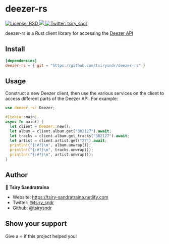 <h1 align="left">deezer-rs</h1>
<p>
  <a href="#" target="_blank">
    <img alt="License: BSD" src="https://img.shields.io/badge/License-BSD-green.svg" />
  </a>
  <a href="https://github.com/tsirysndr/deezer-rs/commits/master">
    <img src="https://img.shields.io/github/last-commit/tsirysndr/deezer-rs.svg" target="_blank" />
  </a>
  <a href="https://twitter.com/tsiry_sndr" target="_blank">
    <img alt="Twitter: tsiry_sndr" src="https://img.shields.io/twitter/follow/tsiry_sndr.svg?style=social" />
  </a>
</p>

deezer-rs is a Rust client library for accessing the [Deezer API](https://developers.deezer.com/api)


## Install

```toml
[dependencies]
deezer-rs = { git = "https://github.com/tsirysndr/deezer-rs" }
```

## Usage

Construct a new Deezer client, then use the various services on the client to access different parts of the Deezer API. For example:

```rust
use deezer_rs::Deezer;

#[tokio::main]
async fn main() {
  let client = Deezer::new();
  let album = client.album.get("302127").await;
  let tracks = client.album.get_tracks("302127").await;
  let artist = client.artist.get("27").await;
  println!("{:#?}\n", album.unwrap());
  println!("{:#?}\n", tracks.unwrap());
  println!("{:#?}\n", artist.unwrap());
}
```

## Author

👤 **Tsiry Sandratraina**

* Website: https://tsiry-sandratraina.netlify.com
* Twitter: [@tsiry_sndr](https://twitter.com/tsiry_sndr)
* Github: [@tsirysndr](https://github.com/tsirysndr)

## Show your support

Give a ⭐️ if this project helped you!
